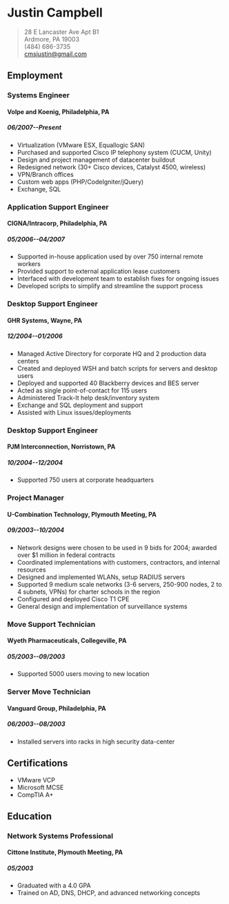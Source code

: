 # Justin Campbell
> 28 E Lancaster Ave Apt B1  
> Ardmore, PA 19003  
> (484) 686-3735  
> cmsjustin@gmail.com

## Employment
### Systems Engineer
#### Volpe and Koenig, Philadelphia, PA
##### 06/2007--Present
* Virtualization (VMware ESX, Equallogic SAN)
* Purchased and supported Cisco IP telephony system (CUCM, Unity)
* Design and project management of datacenter buildout
* Redesigned network (30+ Cisco devices, Catalyst 4500, wireless)
* VPN/Branch offices
* Custom web apps (PHP/CodeIgniter/jQuery)
* Exchange, SQL

### Application Support Engineer
#### CIGNA/Intracorp, Philadelphia, PA
##### 05/2006--04/2007
* Supported in-house application used by over 750 internal remote workers
* Provided support to external application lease customers
* Interfaced with development team to establish fixes for ongoing issues
* Developed scripts to simplify and streamline the support process

### Desktop Support Engineer
#### GHR Systems, Wayne, PA
##### 12/2004--01/2006
* Managed Active Directory for corporate HQ and 2 production data centers
* Created and deployed WSH and batch scripts for servers and desktop users
* Deployed and supported 40 Blackberry devices and BES server
* Acted as single point-of-contact for 115 users
* Administered Track-It help desk/inventory system
* Exchange and SQL deployment and support
* Assisted with Linux issues/deployments

### Desktop Support Engineer
#### PJM Interconnection, Norristown, PA
##### 10/2004--12/2004
* Supported 750 users at corporate headquarters

### Project Manager
#### U-Combination Technology, Plymouth Meeting, PA
##### 09/2003--10/2004
* Network designs were chosen to be used in 9 bids for 2004; awarded over $1 million in federal contracts
* Coordinated implementations with customers, contractors, and internal resources
* Designed and implemented WLANs, setup RADIUS servers
* Supported 9 medium scale networks (3-6 servers, 250-900 nodes, 2 to 4 subnets, VPNs) for charter schools in the region
* Configured and deployed Cisco T1 CPE
* General design and implementation of surveillance systems

### Move Support Technician
#### Wyeth Pharmaceuticals, Collegeville, PA
##### 05/2003--09/2003	
* Supported 5000 users moving to new location

### Server Move Technician
#### Vanguard Group, Philadelphia, PA
##### 06/2003--08/2003
* Installed servers into racks in high security data-center

##  Certifications
* VMware VCP
* Microsoft MCSE
* CompTIA A+

##  Education
### Network Systems Professional
#### Cittone Institute, Plymouth Meeting, PA
##### 05/2003
* Graduated with a 4.0 GPA
* Trained on AD, DNS, DHCP, and advanced networking concepts